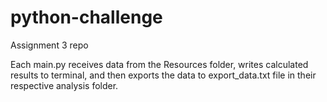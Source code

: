 # python-challenge
Assignment 3 repo

Each main.py receives data from the Resources folder, writes calculated results to terminal, and then exports the data to export_data.txt file in their respective analysis folder.
